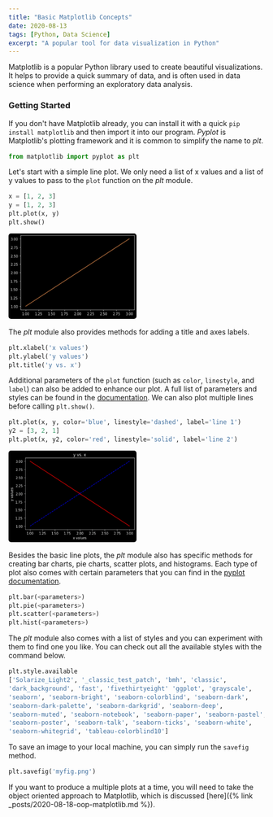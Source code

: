 ```yaml
---
title: "Basic Matplotlib Concepts"
date: 2020-08-13
tags: [Python, Data Science]
excerpt: "A popular tool for data visualization in Python"
---
```


Matplotlib is a popular Python library used to create beautiful visualizations. It helps to provide a quick summary of data, and is often used in data science when performing an exploratory data analysis. 

### Getting Started 
If you don't have Matplotlib already, you can install it with a quick `pip install matplotlib` and then import it into our program. *Pyplot* is Matplotlib's plotting framework and it is common to simplify the name to *plt*.
```python
from matplotlib import pyplot as plt
```
Let's start with a simple line plot. We only need a list of x values and a list of y values to pass to the `plot` function on the *plt* module.  
```python
x = [1, 2, 3]
y = [1, 2, 3]
plt.plot(x, y)
plt.show()
```
<img class="align-center" src="/images/matplotlib/simple-line.PNG" style="border-radius: 5px; width: 50%;"><br>

The *plt* module also provides methods for adding a title and axes labels.
```python
plt.xlabel('x values')
plt.ylabel('y values')
plt.title('y vs. x')
```
Additional parameters of the `plot` function (such as `color`, `linestyle`, and `label`) can also be added to enhance our plot. A full list of parameters and styles can be found in the [documentation](https://matplotlib.org/3.3.1/api/_as_gen/matplotlib.pyplot.plot.html). We can also plot multiple lines before calling `plt.show()`.
```python
plt.plot(x, y, color='blue', linestyle='dashed', label='line 1')
y2 = [3, 2, 1]
plt.plot(x, y2, color='red', linestyle='solid', label='line 2')
```
<img class="align-center" src="/images/matplotlib/multiple-lines.PNG" style="border-radius: 5px; width: 50%;"><br>

Besides the basic line plots, the *plt* module also has specific methods for creating bar charts, pie charts, scatter plots, and histograms. Each type of plot also comes with certain parameters that you can find in the [pyplot documentation](https://matplotlib.org/api/pyplot_api.html). 
```python
plt.bar(<parameters>)
plt.pie(<parameters>)
plt.scatter(<parameters>)
plt.hist(<parameters>)
```

The *plt* module also comes with a list of styles and you can experiment with them to find one you like. You can check out all the available styles with the command below.
```python
plt.style.available
['Solarize_Light2', '_classic_test_patch', 'bmh', 'classic', 
'dark_background', 'fast', 'fivethirtyeight' 'ggplot', 'grayscale', 
'seaborn', 'seaborn-bright', 'seaborn-colorblind', 'seaborn-dark', 
'seaborn-dark-palette', 'seaborn-darkgrid', 'seaborn-deep', 
'seaborn-muted', 'seaborn-notebook', 'seaborn-paper', 'seaborn-pastel', 
'seaborn-poster', 'seaborn-talk', 'seaborn-ticks', 'seaborn-white', 
'seaborn-whitegrid', 'tableau-colorblind10']
```

To save an image to your local machine, you can simply run the `savefig` method.
```python
plt.savefig('myfig.png')
```

If you want to produce a multiple plots at a time, you will need to take the object oriented approach to Matplotlib, which is discussed [here]({% link _posts/2020-08-18-oop-matplotlib.md %}). 
